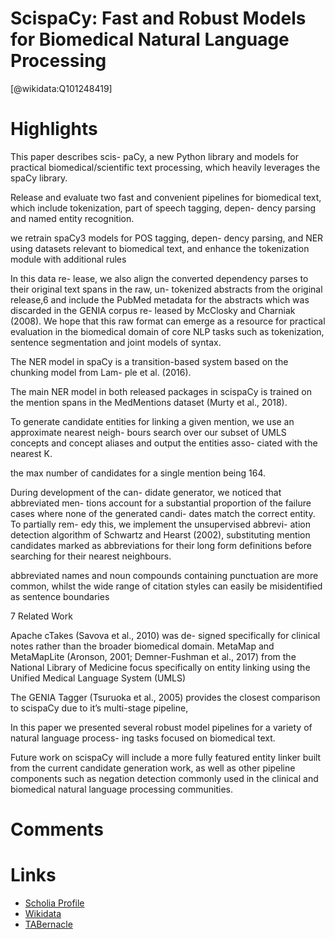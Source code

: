 
ScispaCy: Fast and Robust Models for Biomedical Natural Language Processing
===========================================================================
  
  [@wikidata:Q101248419]  

# Highlights
This paper describes scis- paCy, a new Python library and models for practical biomedical/scientific text processing, which heavily leverages the spaCy library.

Release and evaluate two fast and convenient pipelines for biomedical text, which include tokenization, part of speech tagging, depen- dency parsing and named entity recognition.

we retrain spaCy3 models for POS tagging, depen- dency parsing, and NER using datasets relevant to biomedical text, and enhance the tokenization module with additional rules

In this data re- lease, we also align the converted dependency parses to their original text spans in the raw, un- tokenized abstracts from the original release,6 and include the PubMed metadata for the abstracts which was discarded in the GENIA corpus re- leased by McClosky and Charniak (2008). We hope that this raw format can emerge as a resource for practical evaluation in the biomedical domain of core NLP tasks such as tokenization, sentence segmentation and joint models of syntax.

The NER model in spaCy is a transition-based system based on the chunking model from Lam- ple et al. (2016).

The main NER model in both released packages in scispaCy is trained on the mention spans in the MedMentions dataset (Murty et al., 2018).

To generate candidate entities for linking a given mention, we use an approximate nearest neigh- bours search over our subset of UMLS concepts and concept aliases and output the entities asso- ciated with the nearest K.

the max number of candidates for a single mention being 164.

During development of the can- didate generator, we noticed that abbreviated men- tions account for a substantial proportion of the failure cases where none of the generated candi- dates match the correct entity. To partially rem- edy this, we implement the unsupervised abbrevi- ation detection algorithm of Schwartz and Hearst (2002), substituting mention candidates marked as abbreviations for their long form definitions before searching for their nearest neighbours.

abbreviated names and noun compounds containing punctuation are more common, whilst the wide range of citation styles can easily be misidentified as sentence boundaries

7 Related Work

Apache cTakes (Savova et al., 2010) was de- signed specifically for clinical notes rather than the broader biomedical domain. MetaMap and MetaMapLite (Aronson, 2001; Demner-Fushman et al., 2017) from the National Library of Medicine focus specifically on entity linking using the Unified Medical Language System (UMLS)

The GENIA Tagger (Tsuruoka et al., 2005) provides the closest comparison to scispaCy due to it’s multi-stage pipeline,

In this paper we presented several robust model pipelines for a variety of natural language process- ing tasks focused on biomedical text. 

Future work on scispaCy will include a more fully featured entity linker built from the current candidate generation work, as well as other pipeline components such as negation detection commonly used in the clinical and biomedical natural language processing communities.

# Comments

# Links
  
 * [Scholia Profile](https://scholia.toolforge.org/work/Q101248419)  
 * [Wikidata](https://www.wikidata.org/wiki/Q101248419)  
 * [TABernacle](https://tabernacle.toolforge.org/?#/tab/manual/Q101248419/P921%3BP4510)  
